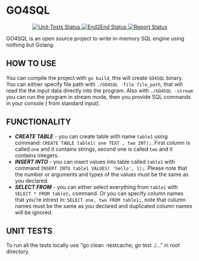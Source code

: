 # GO4SQL

<p align="center">
<a href="https://github.com/LissaGreense/GO4SQL/actions">
<img alt="Unit-Tests Status" src="https://github.com/LissaGreense/GO4SQL/workflows/unit-tests/badge.svg?branch=main"/>
</a>

<a href="https://github.com/LissaGreense/GO4SQL/actions">
<img alt="End2End Status" src="https://github.com/LissaGreense/GO4SQL/workflows/end2end-tests/badge.svg?branch=main"/>
</a>

<a href="https://goreportcard.com/report/github.com/LissaGreense/GO4SQL">
<img alt="Report Status" src="https://goreportcard.com/badge/github.com/LissaGreense/GO4SQL"/>
</a>
</p>

GO4SQL is an open source project to write in-memory SQL engine using nothing but Golang.

## HOW TO USE

You can compile the project with ``go build``, this will create ``GO4SQL`` binary.
You can eithier specify file path with ``./GO4SQL -file file_path``, that will read the the input data directly into the
program.
Also with ``./GO4SQL -stream`` you can run the program in stream mode, then you provide SQL commands in your console (
from standard input).

## FUNCTIONALITY

* ***CREATE TABLE*** - you can create table with name ``table1`` using
  command: ``CREATE TABLE table1( one TEXT , two INT);``. First column is called ``one`` and it contains strings, second
  one is called ``two`` and it contains integers.
* ***INSERT INTO*** - you can insert values into table called ``table1`` with
  command ``INSERT INTO table1 VALUES( 'hello', 1);``. Please note that the number or arguments and types of the values
  must be the same as you declared.
* ***SELECT FROM*** - you can either select everything from  ``table1`` with ``SELECT * FROM table1;`` command. Or you
  can specify column names that you're intrest in: ``SELECT one, two FROM table1;``, note that culumn names must be the
  same as you declared and duplicated column names will be ignored.

## UNIT TESTS

To run all the tests locally use "go clean -testcache; go test ./..." in root directory.
